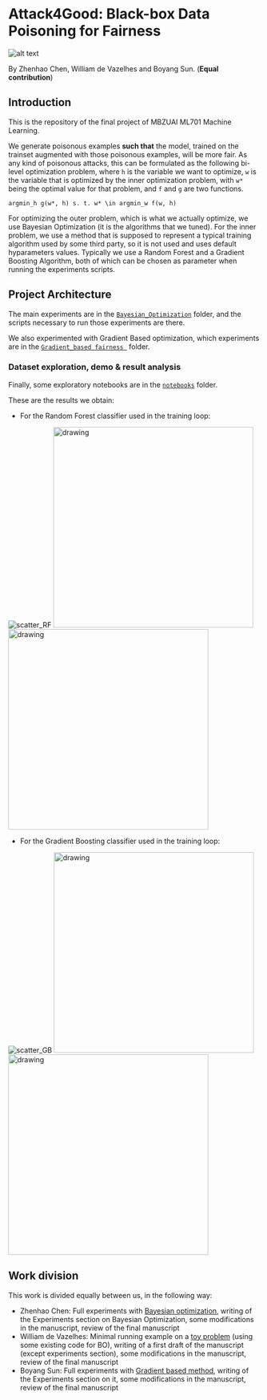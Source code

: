 # Attack4Good: Black-box Data Poisoning for Fairness
![alt text](https://mbzuai.ac.ae/application/themes/mbzuai/dist/images/mbzuai_logo.png)

By Zhenhao Chen, William de Vazelhes and Boyang Sun. (**Equal contribution**)

## Introduction
This is the repository of the final project of MBZUAI ML701 Machine Learning.

We generate poisonous examples **such that** the model, trained on the trainset augmented with those poisonous examples, will be more fair. As any kind of poisonous attacks, this can be formulated as the following bi-level optimization problem, where `h` is the variable we want to optimize, `w` is the variable that is optimized by the inner optimization problem, with `w*` being the optimal value for that problem, and `f` and `g` are two functions.

`argmin_h g(w*, h) s. t. w* \in argmin_w f(w, h)`

For optimizing the outer problem, which is what we actually optimize, we use Bayesian Optimization (it is the algorithms that we tuned). For the inner problem, we use a method that is supposed to represent a typical training algorithm used by some third party, so it is not used and uses default hyparameters values. Typically we use a Random Forest and a Gradient Boosting Algorithm, both of which can be chosen as parameter when running the experiments scripts.

## Project Architecture
The main experiments are in the [``Bayesian_Optimization``](./Bayesian_Optimization) folder, and the scripts necessary to run those experiments are there.

We also experimented with Gradient Based optimization, which experiments are in the [``Gradient_based fairness ``](https://github.com/viewsetting/Attack4Good/tree/main/Gradient_based%20Fairness) folder.

### Dataset exploration, demo & result analysis
Finally, some exploratory notebooks are in the [``notebooks``](./notebooks) folder.


These are the results we obtain: 

- For the Random Forest classifier used in the training loop:


![scatter_RF](https://user-images.githubusercontent.com/31916524/144737209-65af5722-8334-4976-aada-339627f91810.png)
<img src="https://user-images.githubusercontent.com/31916524/144737810-3e7d5f56-7fc1-4fe5-b122-3ad31547285b.jpg" alt="drawing" width="400"/>
<img src="https://user-images.githubusercontent.com/31916524/144737821-5e67200f-fb98-4ba0-855c-948726e4fd32.jpg" alt="drawing" width="400"/>

- For the Gradient Boosting classifier used in the training loop:

![scatter_GB](https://user-images.githubusercontent.com/31916524/144737211-503c3015-ec47-44b3-bf37-3588f099a636.png)
<img src="https://user-images.githubusercontent.com/31916524/144737829-80445b6d-af6c-46e8-bc2c-b7cae0c75c7e.jpg" alt="drawing" width="400"/>
<img src="https://user-images.githubusercontent.com/31916524/144737830-8db88b3c-1f7f-4454-847b-23bffbb1c7db.jpg" alt="drawing" width="400"/>

## Work division
This work is divided equally between us, in the following way:
- Zhenhao Chen: Full experiments with [Bayesian optimization](./Bayesian_Optimization), writing of the Experiments section on Bayesian Optimization, some modifications in the manuscript, review of the final manuscript
- William de Vazelhes: Minimal running example on a [toy problem](https://github.com/viewsetting/Attack4Good/tree/main/notebooks) (using some existing code for BO), writing of a first draft of the manuscript (except experiments section), some modifications in the manuscript, review of the final manuscript
- Boyang Sun: Full experiments with [Gradient based method](https://github.com/viewsetting/Attack4Good/tree/main/Gradient_based%20Fairness), writing of the Experiments section on it, some modifications in the manuscript, review of the final manuscript
